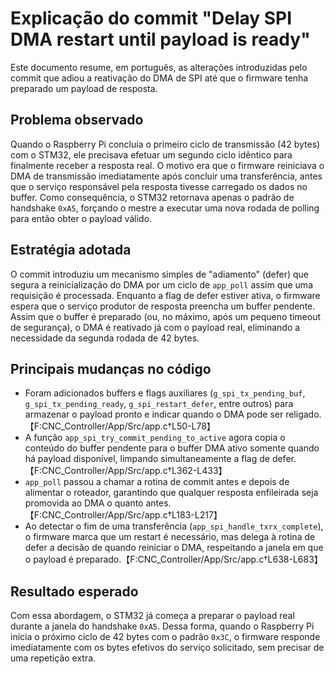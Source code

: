 # Explicação do commit "Delay SPI DMA restart until payload is ready"

Este documento resume, em português, as alterações introduzidas pelo commit que
adiou a reativação do DMA de SPI até que o firmware tenha preparado um payload
de resposta.

## Problema observado

Quando o Raspberry Pi concluía o primeiro ciclo de transmissão (42 bytes) com o
STM32, ele precisava efetuar um segundo ciclo idêntico para finalmente receber a
resposta real. O motivo era que o firmware reiniciava o DMA de transmissão
imediatamente após concluir uma transferência, antes que o serviço responsável
pela resposta tivesse carregado os dados no buffer. Como consequência, o STM32
retornava apenas o padrão de handshake `0xA5`, forçando o mestre a executar uma
nova rodada de polling para então obter o payload válido.

## Estratégia adotada

O commit introduziu um mecanismo simples de "adiamento" (defer) que segura a
reinicialização do DMA por um ciclo de `app_poll` assim que uma requisição é
processada. Enquanto a flag de defer estiver ativa, o firmware espera que o
serviço produtor de resposta preencha um buffer pendente. Assim que o buffer é
preparado (ou, no máximo, após um pequeno timeout de segurança), o DMA é
reativado já com o payload real, eliminando a necessidade da segunda rodada de
42 bytes.

## Principais mudanças no código

- Foram adicionados buffers e flags auxiliares (`g_spi_tx_pending_buf`,
  `g_spi_tx_pending_ready`, `g_spi_restart_defer`, entre outros) para armazenar o
  payload pronto e indicar quando o DMA pode ser religado.【F:CNC_Controller/App/Src/app.c†L50-L78】
- A função `app_spi_try_commit_pending_to_active` agora copia o conteúdo do
  buffer pendente para o buffer DMA ativo somente quando há payload disponível,
  limpando simultaneamente a flag de defer.【F:CNC_Controller/App/Src/app.c†L362-L433】
- `app_poll` passou a chamar a rotina de commit antes e depois de alimentar o
  roteador, garantindo que qualquer resposta enfileirada seja promovida ao DMA
  o quanto antes.【F:CNC_Controller/App/Src/app.c†L183-L217】
- Ao detectar o fim de uma transferência (`app_spi_handle_txrx_complete`), o
  firmware marca que um restart é necessário, mas delega à rotina de defer a
  decisão de quando reiniciar o DMA, respeitando a janela em que o payload é
  preparado.【F:CNC_Controller/App/Src/app.c†L638-L683】

## Resultado esperado

Com essa abordagem, o STM32 já começa a preparar o payload real durante a
janela do handshake `0xA5`. Dessa forma, quando o Raspberry Pi inicia o próximo
ciclo de 42 bytes com o padrão `0x3C`, o firmware responde imediatamente com os
bytes efetivos do serviço solicitado, sem precisar de uma repetição extra.

